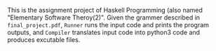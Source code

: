 This is the assignment project of Haskell Programming (also named "Elementary Software Theroy(2)".
Given the grammer described in `final_project.pdf`, `Runner` runs the input code and prints the program outputs, and `Compiler` translates input code into python3 code and produces excutable files.
